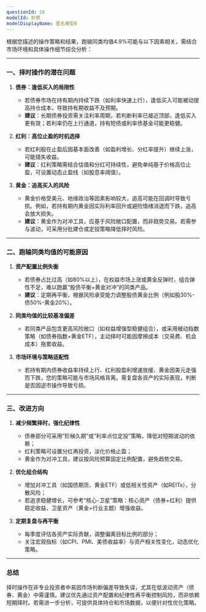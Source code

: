 ```yaml
---
questionId: 24
modelId: 妙想
modelDisplayName: 匿名模型B
---
```

根据您描述的操作策略和结果，跑输同类均值4.9%可能与以下因素相关，需结合市场环境和具体操作细节综合分析：

---

### **一、择时操作的潜在问题**

1. **债券：逢低买入的局限性**
    
    - 若债券市场在持有期内持续下跌（如利率快速上行），逢低买入可能被动提高持仓成本，导致持有期收益不及预期。
    - **建议**：长期债券投资需关注利率周期，若判断利率已接近顶部，逢低买入更有效；若利率仍在上行通道，持有短债或利率债基金可能更稳健。
2. **红利：高位止盈的时机选择**
    
    - 若红利股在止盈后因基本面改善（如盈利增长、分红率提升）继续上涨，可能错失收益。
    - **建议**：红利策略需结合估值和分红可持续性，避免单纯基于价格高位止盈，可设置动态止盈线（如股息率阈值）。
3. **黄金：追高买入的风险**
    
    - 黄金价格受美元、地缘政治等因素影响较大，追高可能在回调时导致亏损。例如，若持有期内黄金因实际利率回升或避险情绪消退而下跌，追高会放大损失。
    - **建议**：黄金作为对冲工具，应基于风险敞口配置，而非趋势交易。若需参与波动，可采用分批建仓或定投策略降低择时风险。

---

### **二、跑输同类均值的可能原因**

1. **资产配置比例失衡**
    
    - 若债券占比过高（如80%以上），在权益市场上涨或黄金反弹时，组合弹性不足，难以跑赢“股债平衡+黄金对冲”的同类产品。
    - **建议**：定期再平衡，根据风险承受能力调整股债黄金比例（例如股30%-债50%-黄金20%）。
2. **同类均值的比较基准偏差**
    
    - 若同类产品包含更高风险敞口（如权益增强型稳健组合），或采用被动指数策略（如债券指数+黄金ETF），主动择时可能因摩擦成本（交易费、机会成本）拖累收益。
3. **市场环境与策略适配性**
    
    - 若持有期内债券收益率持续上行、红利股盈利增速放缓、黄金因美元走强而下跌，您的策略可能与市场风格背离。需复盘各资产的实际表现，判断是否因逆市操作导致亏损。

---

### **三、改进方向**

1. **减少频繁择时，强化纪律性**
    
    - 债券部分可采用“阶梯久期”或“利率点位定投”策略，降低对短期波动的依赖；
    - 红利策略可设置分红再投资，淡化价格止盈；
    - 黄金作为对冲工具，建议按风险预算固定比例配置，避免趋势交易。
2. **优化组合结构**
    
    - 增加对冲工具（如国债期货、黄金ETF）或低相关性资产（如REITs），分散风险；
    - 若追求稳健增长，可参考“核心-卫星”策略：核心资产（债券+红利）提供稳定收益，卫星资产（黄金+行业主题）增强收益。
3. **定期复盘与再平衡**
    
    - 每季度评估各资产实际贡献，调整偏离目标比例的部分；
    - 关注宏观指标（如CPI、PMI、美债收益率）与资产相关性变化，动态优化策略。

---

### **总结**

择时操作在非专业投资者中易因市场判断偏差导致失误，尤其在低波动资产（债券、黄金）中需谨慎。建议优先通过资产配置和纪律性再平衡控制风险，而非依赖短期择时。若需进一步分析，可提供具体持仓和市场数据，以便针对性优化策略。